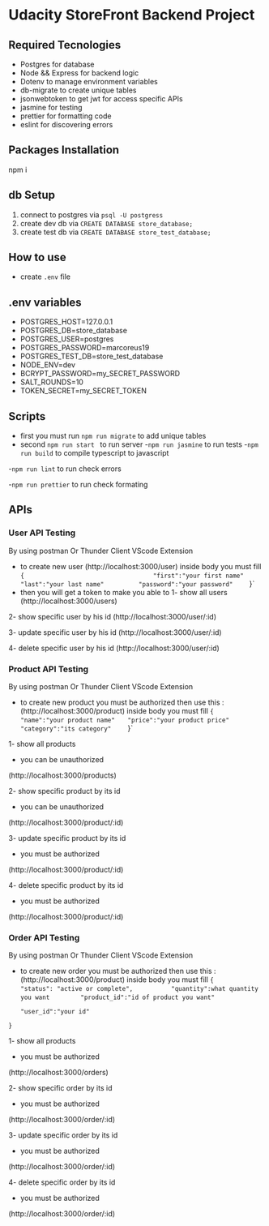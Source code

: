 # Udacity StoreFront Backend Project

## Required Tecnologies
- Postgres for database
- Node && Express for backend logic
- Dotenv to manage environment variables
- db-migrate to create unique tables
- jsonwebtoken to get jwt for access specific APIs
- jasmine for testing
- prettier for formatting code
- eslint for discovering errors


## Packages Installation

npm i


## db Setup

1. connect to postgres via `psql -U postgress`
2. create dev db via `CREATE DATABASE store_database;`
2. create test  db  via `CREATE DATABASE store_test_database;`


## How to use
- create `.env` file

##  .env variables
- POSTGRES_HOST=127.0.0.1
- POSTGRES_DB=store_database
- POSTGRES_USER=postgres
- POSTGRES_PASSWORD=marcoreus19
- POSTGRES_TEST_DB=store_test_database
- NODE_ENV=dev
- BCRYPT_PASSWORD=my_SECRET_PASSWORD
- SALT_ROUNDS=10
- TOKEN_SECRET=my_SECRET_TOKEN


## Scripts
- first you must run 
`npm run migrate` to add unique tables
- second `npm run start ` to run server
-`npm run jasmine` to run tests
-`npm run build` to compile typescript to javascript

-`npm run lint` to run check errors

-`npm run prettier` to run check formating


## APIs
### User API Testing
 By using postman Or Thunder Client VScode Extension 
- to create new user 
(http://localhost:3000/user)
inside body you must fill 
`{                                  `  `  "first":"your first name"        `
 `   "last":"your last name"        `
 `   "password":"your password"     `
}`
- then you will get a token to make you able to 
1- show all users 
(http://localhost:3000/users)

2-  show specific user by his id 
(http://localhost:3000/user/:id)


3-  update specific user by his id 
(http://localhost:3000/user/:id)

4-  delete specific user by his id 
(http://localhost:3000/user/:id)



### Product API Testing
 By using postman Or Thunder Client VScode Extension 
- to create new product you must be authorized 
then use this :
(http://localhost:3000/product)
inside body you must fill 
`{                              `
  `  "name":"your product name"  `
 `   "price":"your product price"       `
 `   "category":"its category"     `
}`

1- show all products 
- you can be unauthorized

(http://localhost:3000/products)

2-  show specific product by its id 
- you can be unauthorized

(http://localhost:3000/product/:id)

3-  update specific product by its id 
- you must be authorized

(http://localhost:3000/product/:id)

4-  delete specific product by its id
- you must be authorized

(http://localhost:3000/product/:id)



### Order API Testing
 By using postman Or Thunder Client VScode Extension 
- to create new order you must be authorized 
then use this :
(http://localhost:3000/product)
inside body you must fill 
`{                              `
  `  "status": "active or complete",         `
 `   "quantity":what quantity  you want       `
 `   "product_id":"id of product you want"     `
  
  ` "user_id":"your id"                                `

`}`

1- show all products 
- you must be authorized

(http://localhost:3000/orders)

2-  show specific order by its id 
- you must be authorized

(http://localhost:3000/order/:id)

3-  update specific order by its id 
- you must be authorized

(http://localhost:3000/order/:id)

4-  delete specific order by its id
- you must be authorized

(http://localhost:3000/order/:id)